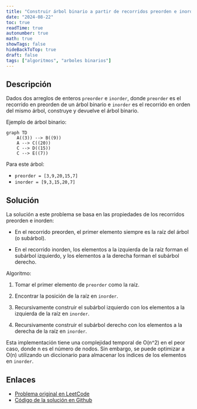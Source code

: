 ```yaml
---
title: "Construir árbol binario a partir de recorridos preorden e inorden"
date: "2024-08-22"
toc: true
readTime: true
autonumber: true
math: true
showTags: false
hideBackToTop: true
draft: false
tags: ["algoritmos", "arboles binarios"]
---
```


## Descripción

Dados dos arreglos de enteros `preorder` e `inorder`, donde `preorder` es el recorrido en preorden de un árbol binario e `inorder` es el recorrido en orden del mismo árbol, construye y devuelve el árbol binario.

Ejemplo de árbol binario:

```mermaid
graph TD
    A((3)) --> B((9))
    A --> C((20))
    C --> D((15))
    C --> E((7))
```

Para este árbol:

- `preorder = [3,9,20,15,7]`
- `inorder = [9,3,15,20,7]`

## Solución

La solución a este problema se basa en las propiedades de los recorridos preorden e inorden:

- En el recorrido preorden, el primer elemento siempre es la raíz del árbol (o subárbol).

- En el recorrido inorden, los elementos a la izquierda de la raíz forman el subárbol izquierdo, y los elementos a la derecha forman el subárbol derecho.

Algoritmo:

1. Tomar el primer elemento de `preorder` como la raíz.

2. Encontrar la posición de la raíz en `inorder`.

3. Recursivamente construir el subárbol izquierdo con los elementos a la izquierda de la raíz en `inorder`.

4. Recursivamente construir el subárbol derecho con los elementos a la derecha de la raíz en `inorder`.

Esta implementación tiene una complejidad temporal de O(n^2) en el peor caso, donde n es el número de nodos. Sin embargo, se puede optimizar a O(n) utilizando un diccionario para almacenar los índices de los elementos en `inorder`.

## Enlaces

* [Problema original en LeetCode](https://leetcode.com/problems/construct-binary-tree-from-preorder-and-inorder-traversal/)
* [Código de la solución en Github](https://github.com/cdgn-coding/leetcode-practice-guide/tree/main/binary_tree/construct_by_preorder_inorder)